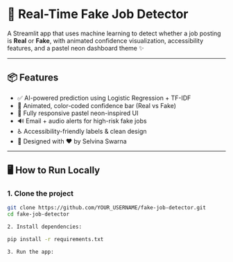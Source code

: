 # 🚨 Real-Time Fake Job Detector

A Streamlit app that uses machine learning to detect whether a job posting is **Real** or **Fake**, with animated confidence visualization, accessibility features, and a pastel neon dashboard theme ✨

---

## 📦 Features

- ✅ AI-powered prediction using Logistic Regression + TF-IDF
- 🎯 Animated, color-coded confidence bar (Real vs Fake)
- 🌈 Fully responsive pastel neon-inspired UI
- 🔊 Email + audio alerts for high-risk fake jobs
- ♿ Accessibility-friendly labels & clean design
- 💌 Designed with ❤️ by Selvina Swarna

---

## 🖥️ How to Run Locally

### 1. Clone the project

```bash
git clone https://github.com/YOUR_USERNAME/fake-job-detector.git
cd fake-job-detector

2. Install dependencies:

pip install -r requirements.txt

3. Run the app:



